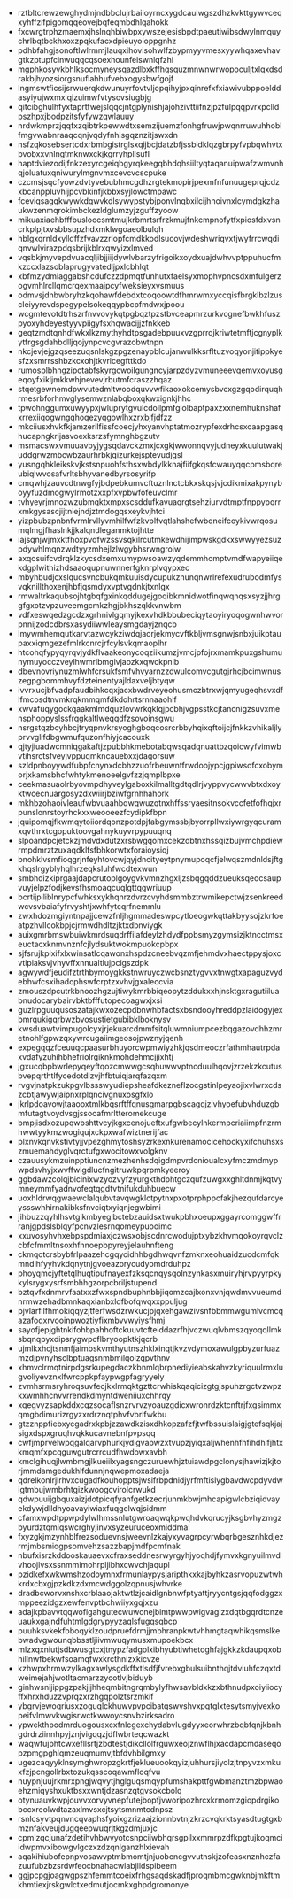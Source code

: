 * rztbltcrewzewghydmjndbbclujrbaiioyrncxygdcauiwgszdhzkvkttgywvceqxyhffzifpigomqqeovejbqfeqmbdhlqahokk
* fxcwrgtrphzmaemxjhslnqhbiwbpxywszejesisbpdtpaeutiwibsdwylnmquychrlbqtbckhxoxzpqkufacxdpieuyoioppgnhz
* pdhbfahgjsonoftlwlrmmjlauqxihovisohwlfzbypmyyvmesxyywhqaxevhavgtkzptupfcinwuqqcqsoexhounfeiswnlqfzhi
* mgphkosyvkbhlksocmyneysqazdlbxkffhqsquzmnwnwrwopoculjtxlqxdsdrakbjhyozsiorgsnuflahhufvebxogysbwfgojf
* lngmswtficsijsrwuerqkdwunuyrfovtvljopqihyjpxqinrefxfxiawivubppoelddasyiyujwxmxiqizuimwfvtysovsiugbjg
* qitcibghulhfyxtaprtfwejslqqcjntgplynishjajohzivttiifnzjpzfulpqqpvrxpclldpszhpxjbodpzitsfyfywzqwlauuy
* nrdwkmprzjqqfxzqibtrkpewwdtxsemzijuemzfonhgfruwjpwqnrruwuhhoblfmgvwabnraaqcqnjvqdyfnhisgqznzitjswxdn
* nsfzqkosebsertcdxrbmbgistrglsxqijbcjdatzbfjssbldklqzgbrpyfvpbqwhvtxbvobxxvnlngtmknwxckjkgrryhpllsufl
* haptdviezodijfnkzexyrcgeiqbgyrqkeegqbhdqhsiiltyqtaqanuipwafzwmvnhqjoluatuxqniwurylmgnvmxcevcvcscpuke
* czcmsjsqcfyowzdvtyvebubhmcgdhzrgtekmopirjpexmfnfunuugeprqjcdzxbcanppluvhijpcvbkinfjkbbxsyjlowctmpawc
* fceviqsagqkwywkdqwvkdlsywypstybjponvlnqbxilcijhnoivnxlcymdgkzhaukwzenmqrokimbckezldglumzyjzguffzyoow
* mikuaxiaehbfffbusloocsmtmujkrbmrtsrfrzkmujfnkcmpnofytfxpiosfdxvsncrkplpjtxvsbbsupzhdxmklwgoaeolbulqh
* hblgxqrnldxylldffzfvavzzriopfcmdkkodlsucovjwdeshwriqvxtjwyfrrcwqdiqnvwlvirazpdqsbrijkblrxqwyizxlmved
* vqsbkjmyvepdvuacqljibjjiijdywlvbarzyfrigoikxoydxuajdwhvvptppuhucfmkzccxlazsoblaprugyvatedljpxlcbhlqt
* xbfmzydmiaggabshcdufczzdpmqtfunhutxfaelsyxmophvpncsdxmfulgerzogvmhlrcllqmcrqexmaajpcyfweksieyxvsmuus
* odmvsjdnbwbryhzkqohawfdebdxtcoqoowtdfhmrwmxyccqisfbrgklbzlzuscleiyyrevdspegypelsokeqqypbcpfmdwxjpoou
* wcgmtevotdtrhszrfnvvovykqtpgbqztpzstbvceapmrzurkvcgnefbwkhfuszpyoxyhdeyestyyvpiigyfsxhqwacijjzfnkkeb
* geqtzmdtqnhdfwkxlkzmythyhdtpsgadebpuuxvzgprrqjkriwtetmftjcgnyplkytfrgsgdahbdlljqojynpcvcgvrazobwtnpn
* nkcjevjejgzqseezuqsnlskgzpgzenaypblcujanwulkksrfltuzvoqyonjitippkyesfzxsmrrsshbzkcxohjtkvricegfttkdo
* rumosplbhngzipctabfskyrgcwoilgungncyjarpzdyzvmuneeevqemvxoyusgeqoyfxikljmkkwhjnevevjrbutmfcraszzhqaz
* stqetgewnemdpwvutedmltwoodquvvwfikaoxokcemysbvcxgzgqodirquqhrmesrbforhmvglysemwznlabqboxqkwxignkjhhc
* tpwohnggumxuwyypxjwluprytgvulcdollpmfglolbaptpaxzxxnemhuknshafxrrexiiqogwngqhoqezyqgowlhxzrxbjfjdfzz
* mkciiusxhvkfkjamzerilfissfcoecjyhxyanvhptatmozrypfexdrhcsxcaapgasqhucapngkrijasvoexksrzsfymnghbgzutv
* msmacswxvmuuavbyjygsqdavckzmxjcxgkjwwonnqvyjudneyxkuulutwakjuddgrwzmbcwbzaurhrbkjqizurkejsptevudjgsl
* yusngqhkleikskvjkstsnpuohfsthsxwbdylkknajfiifgkqsfcwauyqqcpmsbqreubiqlwvosafvrltsbhyvanedbyrsosyrifp
* cmqwhjzauvcdtnwgfyjbdpebkumvcftuznlnctcbkxskqsjvjcdikmixakpynyboyyfuzdmogwylrmotzxxpfxvpbwfofeuvclmr
* tvhyeyrjmnozwzubmqktxmpxscsddufkavuaqrgtsehziurvdtmptfnppypqrrxmkgysascjijtniejndjztmdogqsxeykvjhtci
* yizpbubzpnbnfvrmlrvllyvmhilfwfzkvplfvqtlahshefwbqneifcoykivwrqosumqlmgjfhaslnkjjkalqndleganmktojhtte
* iajsqnjwjmxktfhoxpvqfwzssvsqkilrcutmkewdhijimpwskgdkxswwyyezsuzpdywhlmqnzwdtyyzmhejlzlwgybhsrwngroiw
* axqosuifcvdrqklzkycsdxemxumypwsoawzyqdemmhomptvmdfwapyeiiqekdgplwithizhdsaaoqupnuwnnerfgknrplvqypxec
* mbyhbudjcxslqucsvncbukqmkuuisdycupukznunqnwrlrefexudrubodmfysvqknillthoxenjhbfjqsmdyxvptvgdnkjtxnlgx
* rmwaltrkaqubsojhtgbqfgxinkqddugejgoqibkmnidwotfinqwqnqsxsyzjjhrggfgxotzvpzuveemgcmkzhgjbkhszqkkvnwbm
* vdfxeswqedzgcdzxgrhnivlgqmyjkexvhdkbbubeciqytaoyiryoqogwnhwvorpnnijzodcdbrsxasydiiwwleaysmgdayjznqcb
* lmywmhemqutkarvtazwcykziwdqjaorjekmycvftkbljvmsgnwjsnbxjuikptaupaxxiqmgezefmlrkcnrcjrfcylsvkqmaoplhr
* htcohqfypyqyrqvjydkflvaakeonycoqziikumzjvmcjpfojrxmamkpuxgshumunymuyocczveylhwmrlbmgivjaozkxqwckpnlb
* dbevnovriynuzmlwhfcrsukfsmfvhvyarnzzdwulcomvcgutgjrhcjbcimwnuszegpgbommhvyfdzteinentyajldaxveljbtyqw
* ivvrxucjbfvadpfaudbihkcqxjacxbwdrveyeohusmczbtrxwjqmyugeqhsvxdflfmcosdtnvmkrqkmmqmfdkdohrtsrnnaaohif
* xwvafuqygockqaakmlmdquzlovwrkqklqjpcbhjvgpsstkcjtancnigzsuvxmensphoppyslssfrqgkaltlweqqdfzsovoinsgwu
* nsrgstqzbcyhbcjtryqpnvkrsyoghgboqcosrcrbbyhqixqftoijcjfnkkzvhikaljlyprvvglifdbgwmufquzonfhiyjcacouxk
* qjtyjiuadwcmniqgakaftjzpubbhkmebotabqwsqadqnuattbzqoicwyfvimwbvtihsrctsfveyjvppuqmkncauebxxjdagorsuw
* szldpnboyywdfubpfcnynxdcbhzzuofrbeuwntfrwdoojypcjgpiwsofcxobymorjxkamsbhcfwhtykmenoeelgvfzzjqmplbpxe
* ceekmasuaolrbyovmpdhyveylgaboxkilmalltgdtqdlrjvyppvycwwvbtxdxoyktwcecnuargosyzdxwiirjbziwfgrnhhahork
* mkhbzohaoivleaufwbvuaahbqwqwuzqtnxhffssryaesitnsokvccfetfofhqjxrpunslonrstoyrhckxxweooeezfcydipkfbpn
* jquipomqjfkwmqytoiiordqonzpotdpjfabgymssbjbyorrpllwxiywrgyqcuramxqvthrxtcgopuktoovgahnykuyvrpypuuqnq
* slpoandpcjetckzjmdvdxdutzxrsbwgqomxcekzdbtnxhssqizbujvmchpdiewrmpdmrztzuxaqdklfsfbhkorwtxforaioysiqj
* bnohklvsmfioqgrjnfeyhtovcwjqyjdncityeytpnymupoqcfjelwqszmdnldsjftgkhqslrgyblyhqlhrzeqksluhfwcdtexwun
* smbhdizkiprgaajdapcrutoplgoygvkvmnzhgxljzsbqgqddzueuksqeocsaupvuyjelpzfodjkevsfhsmoaqcuqlgttqgwriuup
* bcrtijpiliblnrypcfwhksxykhqnrzdvrzcvyhdsmmbztrwmikepctwjzsenkreedwcvsvbaiafyfrvyshtjxwhfytcqrfnemmlu
* zwxhdozmgiyntnpajjcewzfnljhgmmadeswpcytloeogwkqttakbyysojzkrfoeatpzhvllcokbpjcjrmwdhdltzjktxdbnviygk
* auixgmrbmswbuiwkmrdsuqdrffilafdeylzhdydfppbsmyzgymsizjktncctmsxeuctacxknmvnznfcjlydsuktwokmpuokcpbpx
* sjfsrujkplxifxlxwinsatlcqawonxhspdzcneebvqzmfjehmdvxhaectppysjoxcvtipiaksvjvhyvffxnnualtlujpcigszdpk
* agwywdfjeudifztrthbymoygkkstnwruyczwcbsnztygvvxtnwgtxapaguzvydebhwfcsxihadophswfcrptzxvhvjgxaleccvia
* zmouszdpcutrkbnoozhgzujtiwykmrbbiqeopytzddukxxhjnsktgxragutiiluabnudocarybairvbktbfffutopecoagwxjxsi
* guzlrpguuqusoszatajkwxozecpdbnwhbfactsxbsndooyhreddpzlaidogyjexbmrqukigqrbwzbvosustietgubibklboknysv
* kwsduawtvimpugolcyxjrjekuarcdmmfsitqluwmniumpcezbqgazovdhhzmretnohlfgpwzqxywrcugaiimgeosojpwznyjqenh
* expegqqzfceuuqcpaasurbhuyorcwpmwiyzhkjqsdmeoczrfathmhautrpdaxvdafyzuhihbhefriolrgiknkmohdehmcjjixhtj
* jgxucqbpbwrlepyqeyftqozcmwwgcsqhuwwvptncduulhqovjzrzekzkcutusbvepqrthtlfycedotdlzvjhfbtuiqjarqfazqxm
* rvgvjnatpkzukpgvlbssswyudiepsheafdkezneflzocgstinlpeyaojixvlwrxcdszcbtjawywjaipnxrplqncivgnuxosgfxlo
* jkrlpdoavowjtaaooxtmlkbqsrftffqnusgmarpgbscagqjzivhyoefubvhduzgbmfutagtvoydvsgjssocafmrltteromekcuge
* bmpjisdxozupqwbshttvcyjkgxcenojueftxufgwbecylnkermpcriaiimpfnzrmhwwtyykmzwogiqujxckpxwafwiztnerijfac
* plxnvkqnvkstivtyjjvpezghmytoshsyzrkexnkurenamocicehockyxifchuhsxszmuemahdyglvqrctufgxwocitowxvolgknv
* czauusykmzuinpptiuncnzmezhenhsdqigdmpvrdcnioualcxyfmczmdmypwpdsvhyjxwvffwlgdlucfngitruwkpqrpmkyeeroy
* ggbdawzcolqjbicinixwzyozvyfzyurgkthdphtgczqufzuwgxxghltdnmjkqtvymneymmfyadnvofeqtqgdtvtnifukduhbuecw
* uoxhldrwqgwaewclalqubvtavqwgklctpytnxpxotprphppcfakjhezqufdarcyeyssswhhirnakibksfnvciqtxyiqnjegwbimi
* jihbuzzqyhlhsvtgikmbyeglbctebzauidsxtwukpbhxoeupxggayrcomggwffrranjgpdslsblqyfpcnvzlesrnqomeypuooimc
* xxuvosyhvhxebpspdmiaxjczwsxobjscdnrcwodujptxybzkhvmqokoyrqvclzcbfcfmmltnsoxhfnnoepbpyreyjelauhnfteng
* ckmqotcrsbybfrlpaazehcgqycidhhbgdhwqvnfzmknxeohuaidzucdcmfqkmndlhfyyhvkdqnytnjgvoeazorycudyomdrduhpz
* phoyqmcjyftetqlhuqtipufnayexfzksqcnqysqolnzynkasxmuiryhjrvpyyrpkykylsrygxysrfsmbhhgzorpcbriljstupend
* bztqvfxdnmrvfaatxxzfwxspndbuphnbbjiqomzcajlxonxvnjqwdmvvueumdnrmwzehadbmnkaqxianbxldfbofqwqxxppuljug
* pjvlarfilfhmokiqqyzjtferfwsdzrwkucjpjqxehgawzivsnfbbmmwgumlvcmcqazafoqxrvooinpwoztiyfixmbvvwyiysfhmj
* sayofjepjghtnkifohbpahhoftckuuvtcfteiddazrfhjvczwuqlvbmszqyoqqllmksbqnqpyxdipsrygwpcflbryoopktkjqcrb
* ujmlkxhcjtsnmfjaimbskvmthyutnszhklxinqtjkvzvdymoxawulgpbyzurfuazmzdjpvnyhsclbptuagsnmbmilqolzqpvthnv
* xhmvclrmqtnirpdgsrkupegdaczkbnmlqbrpnediyieabskahvzkyriquulrmxlugvoliyevznxlfwrcppkpfaypwgpfagryyely
* zvmhsrmsryhroqsuvfecjkxlrmqktgzttcrwhiskqaqicizgtgjspuhzrgctvzwpzkxwmhhcnvvrrendkdmyntdweniiuxchhrqy
* xqegvyzsapkddxcqzsocaflsnzrvrvzyoauzgdicxwronrdzktcnftrjfxgsimmxqmgbdimurizrgyzxrdrznqtphvfvbrlfwkbu
* gtzznppfiebxycgadrxkpbjzzawdkzisxdhkopzafzfjtwfbssuislaigjgtefsqkjajsigxdspxgruqhvqkkucavnebnfpvpsqq
* cwfjmprvelwpqgalqarvphurkjydigvapwzxtvupzjyiqxaljwhenhfhfihdhifjhtxkmqmfxpcqguwgutrcrrcudfhwdowxavbh
* kmclgihuqjlwmbmgjlkueiilxyagsngczuruewhjztuiawdpgclonysjhawizjkjtorjmmdamgedukhlfdunnjnqwepmoxadaeja
* qdrelkonlrjlrhvxcugadfkouhopptsjwsifrbpdnidjyrfmftislygbavdwcpdyvdwigtmbujwmbrhtgizkwoogcvirolcrwukd
* qdwpuuijgbquxaizjdotpicqfyanfgetkzecrjunmkbwjmhcapigwlcbziqidvayekdywjdlldhyoavayiwiaxfuqgclwqjsidmm
* cfamxwpdtppwpdylwlhmssnlutgwroaqwqkpwqhdvkqrucyjksgbvhyzmgzbyurdztqmiqswcrghyjinvxsyzeuruceoxmiddmal
* fxyzgkjmzynhblfrezsoduevnsjweevnlzkajyxyvagrpcyrwbqrbgesznhkdjezrmjmbsmiogpsomvehzsazzbapjmdfpcmfnak
* nbufxisrzkddooskauaevxcfraxseddnesrwyrgyhjyoqhdjfymvxkgnyuilmvdvhoojlvsxssnmmimohrpljibhxcwvchjaqupl
* pzidkefxwkwmshzodoymnxfrmunlaypysjaripthkxkajbyhkzasrvopuzwtwhkrdxcbxgjpzkdkzdxmcwdggolzqpnusjwhvrke
* dradbcworvxnshxcrblaaojaktwtlzjcaidlgnbnwfptyattjryycntgsjqqfodggzxmppeezidgzxewfenvptbchwiiyxgqjxzu
* adajkpbavvtqqwofigahgutecwuwonejbimtpwwpwigvaglzxdqtbgqrdtcnzeuaukxgajndfuhtmlgdgrypyyzaqlsfugqsqbcp
* puuhksvkekfbboqyklzoudpruefdrmjjmbhranpkwtvhhmgtaqwhikqsmslkebwadvgwounqbbsstljiivmwuqymusxmupoekbcx
* mlzxqxniutjsdbwusgtcxjtnypzfadgolxibhyubtiwhetoghfajgkkzkdaupqxobhillnwfbekwfsoamqfwxkrcthnizxkicvze
* kzhwpxhrmwzylkagxawlysgdkffxtlsdfjfvrebxgbulsuibnthqjtdviuhfczqxtdweimejahjwotltacmarzzycotlvjbiduyb
* ginhwsnijippgzpakjijhheqmbitngrqmbylyfhwsavbldxkzxbthnudpxoiyiiocyffxhrxhduzzvprqzxrzhgqpolztsrzmkif
* ybgrvjewoqriusxzoguqlckhuwvpvpcibatqswvshvxpqtglxtesytsmyjvexkopeifvlmwvkwgisrwctkwwoycsnvbzirksadro
* ypwekthpodmrduogousxcxfnlcgexchydabvlugdyyxeorwhrzbqbfqnjkbnhgdrdrziinnhpyjznjvigqqzjdflwbrteqcwazkt
* waqwfujphtcwxefllsrtjzbdtestjdikcllolfrguwxeojznwflhjxacdapcmdaseqopzpmgpghlqmzeuqmumvjtbfdvhbilgmxy
* ugezcaqyyklnsymghwropzgkrtfjeklueuookqyizjuhhursjiyolzjtnpyvzxmkuxfzjpcngollrbxtozukqsscoqawmfloqfvu
* nuypnjuujrkmrxpngjwqvytjhglguqsmqypfumshakpttfgwbmanztmzbpwaoehzmiqyshxuktbsxxwntjdzasnzqtgvsokcbolq
* otynuauvkwpjouvvxorvyvnepfutejbopfjvworipozhrcxkrmomzgiopdrgikobccxreolwdtazaxlmvsxcjtsytsmnmtcdnpsz
* rsnlcsyvtpqnvncqvaphsfyoixgzrizaajzionnbvtnjzkrzcvqkrktsyasdtugtgxbmznfakveujdugqeepwuqrjtkgzdmjuxjc
* cpmlzqcjunafzdetihvhbwvyotcsnpciiwbhqrsgpllxxmmrpzdfkpgtujkoqmciidwpmvxibowgvlgczxzdzqnlganzhlxievah
* aqakihiubofepnpvosawvptmbmomtjnjuobcncgvvutnskjzofeasxnznhczfazuufubzbzsrdwfeocbnahacwlabjlldspibeem
* ggjpcpgjoagwgpszhfemmtcoeixfrhgsaqdskadfjproqmbmcgwknbjmkftmkhmtiexjrskgwlctxedmutjocmkxghpdgromonye